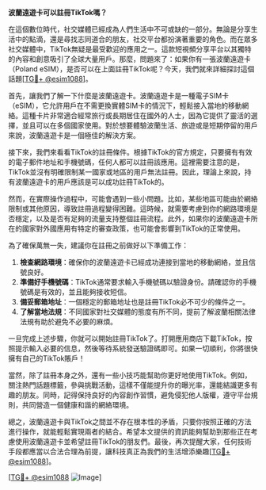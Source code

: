 **波蘭遠遊卡可以註冊TikTok嗎？**

在這個數位時代，社交媒體已經成為人們生活中不可或缺的一部分。無論是分享生活中的點滴，還是尋找志同道合的朋友，社交平台都扮演著重要的角色。而在眾多社交媒體中，TikTok無疑是最受歡迎的應用之一。這款短視頻分享平台以其獨特的內容和創意吸引了全球大量用戶。那麼，問題來了：如果你有一張波蘭遠遊卡（Poland eSIM），是否可以在上面註冊TikTok呢？今天，我們就來詳細探討這個話題[[TG💪+ @esim1088](https://t.me/s/esim1088)]。

首先，讓我們了解一下什麼是波蘭遠遊卡。波蘭遠遊卡是一種電子SIM卡（eSIM），它允許用戶在不需更換實體SIM卡的情況下，輕鬆接入當地的移動網絡。這種卡片非常適合經常旅行或長期居住在國外的人士，因為它提供了靈活的選擇，並且可以在多個國家使用。對於想要體驗波蘭生活、旅遊或是短期停留的用戶來說，波蘭遠遊卡是一個極佳的解決方案。

接下來，我們來看看TikTok的註冊條件。根據TikTok的官方規定，只要擁有有效的電子郵件地址和手機號碼，任何人都可以註冊該應用。這裡需要注意的是，TikTok並沒有明確限制某一國家或地區的用戶無法註冊。因此，理論上來說，持有波蘭遠遊卡的用戶應該是可以成功註冊TikTok的。

然而，在實際操作過程中，可能會遇到一些小問題。比如，某些地區可能由於網絡限制或其他原因，導致註冊過程變得困難。這時候，就需要考慮到你的網路環境是否穩定，以及是否有足夠的流量支持整個註冊流程。此外，如果你的波蘭遠遊卡所在的國家對外國應用有特定的審查政策，也可能會影響到TikTok的正常使用。

為了確保萬無一失，建議你在註冊之前做好以下準備工作：

1. **檢查網路環境**：確保你的波蘭遠遊卡已經成功連接到當地的移動網絡，並且信號良好。
2. **準備好手機號碼**：TikTok通常要求輸入手機號碼以驗證身份。請確認你的手機號碼是有效的，並且能夠接收短信。
3. **備妥郵箱地址**：一個穩定的郵箱地址也是註冊TikTok必不可少的條件之一。
4. **了解當地法規**：不同國家對社交媒體的態度有所不同，提前了解波蘭相關法律法規有助於避免不必要的麻煩。

一旦完成上述步驟，你就可以開始註冊TikTok了。打開應用商店下載TikTok，按照提示輸入必要的信息，然後等待系統發送驗證碼即可。如果一切順利，你將很快擁有自己的TikTok賬戶！

當然，除了註冊本身之外，還有一些小技巧能幫助你更好地使用TikTok。例如，關注熱門話題標籤，參與挑戰活動，這樣不僅能提升你的曝光率，還能結識更多有趣的朋友。同時，記得保持良好的內容創作習慣，避免侵犯他人版權，遵守平台規則，共同營造一個健康和諧的網絡環境。

總之，波蘭遠遊卡與TikTok之間並不存在根本性的矛盾，只要你按照正確的方法進行操作，就能輕鬆實現兩者的結合。希望本文提供的資訊能夠幫助到那些正在考慮使用波蘭遠遊卡並希望註冊TikTok的朋友們。最後，再次提醒大家，任何技術手段都應當以合法合理為前提，讓科技真正為我們的生活增添樂趣[[TG💪+ @esim1088](https://t.me/s/esim1088)]。

[[TG💪+ @esim1088](https://t.me/s/esim1088) ![Image](https://i.postimg.cc/4NQfJmqS/Snipaste-2025-05-13-00-14-12.png)]